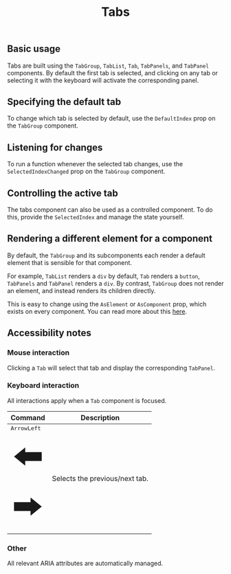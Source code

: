 ﻿---
order: 209
title: Tabs
category: HeadlessUI
permalink: /components/headlessUI/tabs
inject:
  type: Ignis.Website.Examples.HeadlessUI.TabsExample
  description: Easily create accessible, fully customizable tab interfaces, with robust focus management and keyboard navigation support.
api:
  - Ignis.Components.HeadlessUI.TabGroup, Ignis.Components.HeadlessUI
  - Ignis.Components.HeadlessUI.TabList, Ignis.Components.HeadlessUI
  - Ignis.Components.HeadlessUI.Tab, Ignis.Components.HeadlessUI
  - Ignis.Components.HeadlessUI.TabPanels, Ignis.Components.HeadlessUI
  - Ignis.Components.HeadlessUI.TabPanel, Ignis.Components.HeadlessUI
---

## Basic usage

Tabs are built using the `TabGroup`, `TabList`, `Tab`, `TabPanels`, and `TabPanel` components. By default the first tab
is selected, and clicking on any tab or selecting it with the keyboard will activate the corresponding panel.

## Specifying the default tab

To change which tab is selected by default, use the `DefaultIndex` prop on the `TabGroup` component.

## Listening for changes

To run a function whenever the selected tab changes, use the `SelectedIndexChanged` prop on the `TabGroup` component.

## Controlling the active tab

The tabs component can also be used as a controlled component. To do this, provide the `SelectedIndex` and manage the
state yourself.

## Rendering a different element for a component

By default, the `TabGroup` and its subcomponents each render a default element that is sensible for that component.

For example, `TabList` renders a `div` by default, `Tab` renders a `button`, `TabPanels` and `TabPanel` renders a `div`.
By contrast, `TabGroup` does not render an element, and instead renders its children directly.

This is easy to change using the `AsElement` or `AsComponent` prop, which exists on every component.
You can read more about this [here](/docs/components/dynamic).

## Accessibility notes

### Mouse interaction

Clicking a `Tab` will select that tab and display the corresponding `TabPanel`.

### Keyboard interaction

All interactions apply when a `Tab` component is focused.

| Command                                                                                                                                                                                                                                                                                                                                                                                                                                                                                                                  | Description                    |
| ------------------------------------------------------------------------------------------------------------------------------------------------------------------------------------------------------------------------------------------------------------------------------------------------------------------------------------------------------------------------------------------------------------------------------------------------------------------------------------------------------------------------ | ------------------------------ |
| <kbd><span class="sr-only">ArrowLeft</span><svg viewBox="0 0 11 16" fill="currentColor" xmlns="http://www.w3.org/2000/svg" aria-hidden="true" class="h-4 text-white"><path d="M9.922 6.596v2.808h-5.28v1.476L1.078 8l3.564-2.88v1.476h5.28z"></path></svg></kbd> <kbd><span class="sr-only"></span><svg viewBox="0 0 11 16" fill="currentColor" xmlns="http://www.w3.org/2000/svg" aria-hidden="true" class="h-4 text-white"><path d="M1.078 9.404V6.596h5.28V5.12L9.922 8l-3.564 2.88V9.404h-5.28z"></path></svg></kbd> | Selects the previous/next tab. |

### Other

All relevant ARIA attributes are automatically managed.
